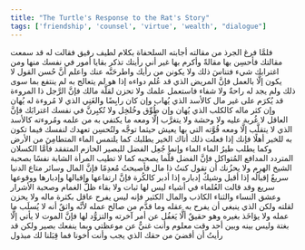 ```yaml
---
title: "The Turtle's Response to the Rat's Story"
tags: ['friendship', 'counsel', 'virtue', 'wealth', "dialogue"]
---
```


 فلمَّا فرغ الجرذ من مقالته أجابته السلحفاة بكلام لطيف رقيق فقالت له قد سمعت مقالتك فأحسِن بها مقالةً وأكرم بها غير أني رأيتك تذكر بقايا أمور في نفسك منها ومن اغترابك شيء فتناسَ ذلك ولا يكونن من رأيك واطرحَنَّه عنك واعلم أنَّ حُسن القول لا يكون إلَّا بالعمل فإنَّ المريض الذي قد عُلم دواءه إذا هو لم يتعالج به لم ينتفع بما سوى ذلك ولم يجد له راحةٌ ولا شفاء فاستعمل علمك ولا تحزن لقلَّة مالك فإنَّ الرَّجل ذا المروءة قد يُكرَم على غير مال كالأسد الذي يُهاب وإن كان رابِضًا والغَنِي الذي لا مُروءة له يُهان وإن كثر ماله كالكلب الذي يُهان وإن طُوِّق وخُلخِل ولا تُكبِرنَّ في نفسك اغترابَك فإنَّ العاقل لا غُربة عليه ولا وحشة ولا يتغرَّب إلَّا ومعه ما يكتفي به من علمه ومُروءته كالأسد الذي لا يتقلَّب إلَّا ومعه قُوَّته التي بها يعيش حيثما توجَّه ولتُحسِن تعهدك لنفسك فيما تكون به للخير أهلًا فإنك إذا فعلت ذلك أتاك الخير يطلبك كما يلتمس الماء المتطامِنَ من الأرض وكما يطلب طيرُ الماء الماء وإنما جُعِل الفضل للبصير الحازم المتفقد فأمَّا الكسلان المتردد المدافع المُتواكل فإنَّ الفضل قلَّما يصحبه كما لا تطيب المرأة الشابة نفسًا بصحبة الشيخ الهرِم ولا يحزُنك أن تقول كنتُ ذا مال فأصبحتُ مُعدِمًا فإنَّ المال وسائر متاع الدنيا سريعٌ إقبالُه إذا أقبل وشيكٌ إدباره إذا أدبر كالكُرة فإنَّ ارتفاعها وإقبالها وإدبارها ووقوعها سريع وقد قالت العُلماء في أشياء ليس لها ثبات ولا بقاء ظلُّ الغمام وصحبة الأشرار وعشق النساء والثناء الكاذب والمال الكثير فإنه ليس يفرح عاقل بكثرة ماله ولا يحزن لقلته ولكن الذي ينبغي أن يفرح به عقله وما قدَّم من صالح عمله لأنَّه واثقٌ أنه لا يُسلَب ما عمله ولا يؤاخَذ بغيره وهو حقيقٌ ألَّا يَغفُل عن أمر آخرته والتزوُّد لها فإنَّ الموت لا يأتي إلَّا بغتة وليس بينه وبين أحد وقت معلوم وأنت غنيٌّ عن موعظتي وبما ينفعك بصير ولكن قد رأيتُ أن أقضيَ من حقك الذي يجب وأنت أخونا فما قِبَلنا لك مبذول

